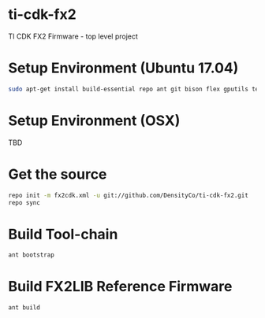# ti-cdk-fx2
TI CDK FX2 Firmware - top level project

# Setup Environment (Ubuntu 17.04)
```bash
sudo apt-get install build-essential repo ant git bison flex gputils texinfo cmake libboost-graph-dev libusb-1.0-0-dev
```

# Setup Environment (OSX)
TBD

# Get the source
```bash
repo init -m fx2cdk.xml -u git://github.com/DensityCo/ti-cdk-fx2.git
repo sync
```

# Build Tool-chain
```bash
ant bootstrap
```

# Build FX2LIB Reference Firmware
```bash
ant build
```



